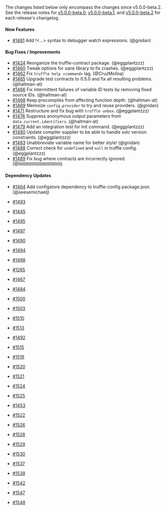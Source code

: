 The changes listed below only encompass the changes since v5.0.0-beta.2.  See the release notes for [v5.0.0-beta.0](https://github.com/trufflesuite/truffle/releases/tag/v5.0.0-beta.0), [v5.0.0-beta.1](https://github.com/trufflesuite/truffle/releases/tag/v5.0.0-beta.1), and [v5.0.0-beta.2](https://github.com/trufflesuite/truffle/releases/tag/v5.0.0-beta.2) for each release's changelog.

#### New Features
+ [#1481](https://github.com/trufflesuite/truffle/pull/1481) Add !<...> syntax to debugger watch expressions. (@gnidan)

#### Bug Fixes / Improvements
+ [#1424](https://github.com/trufflesuite/truffle/pull/1424) Reorganize the truffle-contract package. (@eggplantzzz)
+ [#1460](https://github.com/trufflesuite/truffle/pull/1460) Tweak options for sane library to fix crashes. (@eggplantzzz)
+ [#1462](https://github.com/trufflesuite/truffle/pull/1462) Fix `truffle help <command>` lag. (@CruzMolina)
+ [#1465](https://github.com/trufflesuite/truffle/pull/1465) Upgrade test contracts to 0.5.0 and fix all resulting problems. (@haltman-at)
+ [#1466](https://github.com/trufflesuite/truffle/pull/1466) Fix intermittent failures of variable ID tests by removing fixed source IDs. (@haltman-at)
+ [#1468](https://github.com/trufflesuite/truffle/pull/1468) Keep precompiles from affecting function depth. (@haltman-at)
+ [#1469](https://github.com/trufflesuite/truffle/pull/1469) Memoize `config.provider` to try and reuse providers. (@gnidan)
+ [#1471](https://github.com/trufflesuite/truffle/pull/1471) Restructure and fix bug with `truffle unbox`. (@eggplantzzz)
+ [#1476](https://github.com/trufflesuite/truffle/pull/1476) Suppress anonymous output parameters from `data.current.identifiers`. (@haltman-at)
+ [#1479](https://github.com/trufflesuite/truffle/pull/1479) Add an integration test for init command. (@eggplantzzz)
+ [#1480](https://github.com/trufflesuite/truffle/pull/1480) Update compiler supplier to be able to handle solc version constraints. (@eggplantzzz)
+ [#1483](https://github.com/trufflesuite/truffle/pull/1483) Unabbreviate variable name for better style! (@gnidan)
+ [#1488](https://github.com/trufflesuite/truffle/pull/1488) Correct check for `undefined` and `null` in truffle config. (@eggplantzzz)
+ [#1489](https://github.com/trufflesuite/truffle/pull/1489) Fix bug where contracts are incorrectly ignored. (@IIIIllllIIIIllllIIIIllllIIIIllllIIIIll)

#### Dependency Updates
+ [#1464](https://github.com/trufflesuite/truffle/pull/1426) Add configstore dependency to truffle-config package.json. (@seesemichaelj)

+ [#1493](https://github.com/trufflesuite/truffle/pull/1493)
+ [#1445](https://github.com/trufflesuite/truffle/pull/1445)
+ [#1495](https://github.com/trufflesuite/truffle/pull/1495)
+ [#1497](https://github.com/trufflesuite/truffle/pull/1497)
+ [#1490](https://github.com/trufflesuite/truffle/pull/1490)
+ [#1494](https://github.com/trufflesuite/truffle/pull/1494)
+ [#1498](https://github.com/trufflesuite/truffle/pull/1498)
+ [#1265](https://github.com/trufflesuite/truffle/pull/1265)
+ [#1467](https://github.com/trufflesuite/truffle/pull/1467)
+ [#1484](https://github.com/trufflesuite/truffle/pull/1484)
+ [#1500](https://github.com/trufflesuite/truffle/pull/1500)
+ [#1503](https://github.com/trufflesuite/truffle/pull/1503)
+ [#1510](https://github.com/trufflesuite/truffle/pull/1510)
+ [#1513](https://github.com/trufflesuite/truffle/pull/1513)
+ [#1492](https://github.com/trufflesuite/truffle/pull/1492)
+ [#1515](https://github.com/trufflesuite/truffle/pull/1515)
+ [#1519](https://github.com/trufflesuite/truffle/pull/1519)
+ [#1520](https://github.com/trufflesuite/truffle/pull/1520)
+ [#1521](https://github.com/trufflesuite/truffle/pull/1521)
+ [#1524](https://github.com/trufflesuite/truffle/pull/1524)
+ [#1525](https://github.com/trufflesuite/truffle/pull/1525)
+ [#1453](https://github.com/trufflesuite/truffle/pull/1453)
+ [#1522](https://github.com/trufflesuite/truffle/pull/1522)
+ [#1526](https://github.com/trufflesuite/truffle/pull/1526)
+ [#1528](https://github.com/trufflesuite/truffle/pull/1528)
+ [#1529](https://github.com/trufflesuite/truffle/pull/1529)
+ [#1530](https://github.com/trufflesuite/truffle/pull/1530)
+ [#1537](https://github.com/trufflesuite/truffle/pull/1537)
+ [#1539](https://github.com/trufflesuite/truffle/pull/1539)
+ [#1542](https://github.com/trufflesuite/truffle/pull/1542)
+ [#1547](https://github.com/trufflesuite/truffle/pull/1547)
+ [#1548](https://github.com/trufflesuite/truffle/pull/1548)
